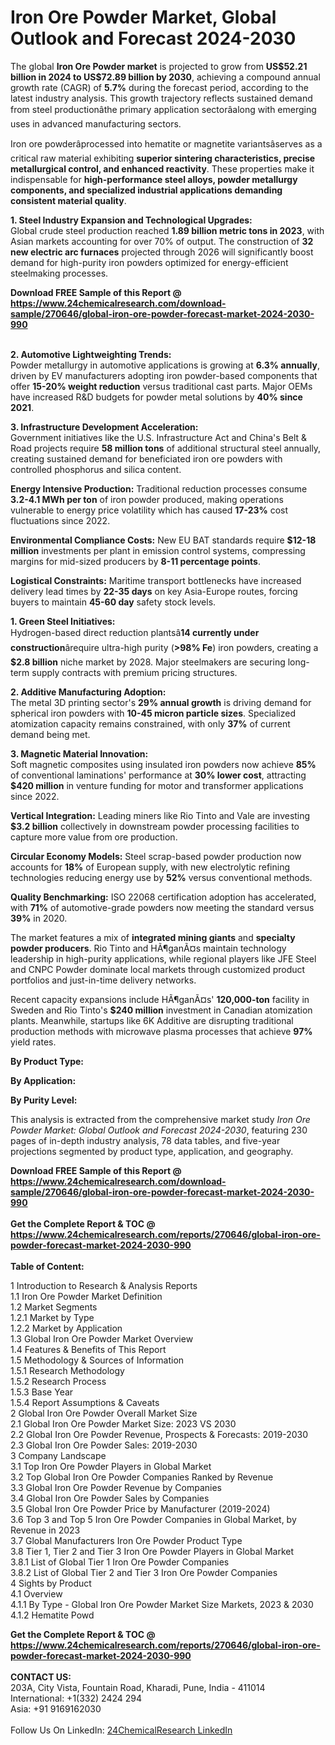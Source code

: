 <h1>Iron Ore Powder Market, Global Outlook and Forecast 2024-2030</h1><p>The global <strong>Iron Ore Powder market</strong> is projected to grow from <strong>US$52.21 billion in 2024 to US$72.89 billion by 2030</strong>, achieving a compound annual growth rate (CAGR) of <strong>5.7%</strong> during the forecast period, according to the latest industry analysis. This growth trajectory reflects sustained demand from steel productionâthe primary application sectorâalong with emerging uses in advanced manufacturing sectors.</p><p>Iron ore powderâprocessed into hematite or magnetite variantsâserves as a critical raw material exhibiting <strong>superior sintering characteristics, precise metallurgical control, and enhanced reactivity</strong>. These properties make it indispensable for <strong>high-performance steel alloys, powder metallurgy components, and specialized industrial applications demanding consistent material quality</strong>.</p><p><strong>1. Steel Industry Expansion and Technological Upgrades:</strong><br>
Global crude steel production reached <strong>1.89 billion metric tons in 2023</strong>, with Asian markets accounting for over 70% of output. The construction of <strong>32 new electric arc furnaces</strong> projected through 2026 will significantly boost demand for high-purity iron powders optimized for energy-efficient steelmaking processes.</p><div><b>Download FREE Sample of this Report @ 
            <a href="https://www.24chemicalresearch.com/download-sample/270646/global-iron-ore-powder-forecast-market-2024-2030-990">
            https://www.24chemicalresearch.com/download-sample/270646/global-iron-ore-powder-forecast-market-2024-2030-990</a></b></div><br><p><strong>2. Automotive Lightweighting Trends:</strong><br>
Powder metallurgy in automotive applications is growing at <strong>6.3% annually</strong>, driven by EV manufacturers adopting iron powder-based components that offer <strong>15-20% weight reduction</strong> versus traditional cast parts. Major OEMs have increased R&amp;D budgets for powder metal solutions by <strong>40% since 2021</strong>.</p><p><strong>3. Infrastructure Development Acceleration:</strong><br>
Government initiatives like the U.S. Infrastructure Act and China's Belt &amp; Road projects require <strong>58 million tons</strong> of additional structural steel annually, creating sustained demand for beneficiated iron ore powders with controlled phosphorus and silica content.</p><p><strong>Energy Intensive Production:</strong> Traditional reduction processes consume <strong>3.2-4.1 MWh per ton</strong> of iron powder produced, making operations vulnerable to energy price volatility which has caused <strong>17-23%</strong> cost fluctuations since 2022.</p><p><strong>Environmental Compliance Costs:</strong> New EU BAT standards require <strong>$12-18 million</strong> investments per plant in emission control systems, compressing margins for mid-sized producers by <strong>8-11 percentage points</strong>.</p><p><strong>Logistical Constraints:</strong> Maritime transport bottlenecks have increased delivery lead times by <strong>22-35 days</strong> on key Asia-Europe routes, forcing buyers to maintain <strong>45-60 day</strong> safety stock levels.</p><p><strong>1. Green Steel Initiatives:</strong><br>
Hydrogen-based direct reduction plantsâ<strong>14 currently under construction</strong>ârequire ultra-high purity (<strong>&gt;98% Fe</strong>) iron powders, creating a <strong>$2.8 billion</strong> niche market by 2028. Major steelmakers are securing long-term supply contracts with premium pricing structures.</p><p><strong>2. Additive Manufacturing Adoption:</strong><br>
The metal 3D printing sector's <strong>29% annual growth</strong> is driving demand for spherical iron powders with <strong>10-45 micron particle sizes</strong>. Specialized atomization capacity remains constrained, with only <strong>37%</strong> of current demand being met.</p><p><strong>3. Magnetic Material Innovation:</strong><br>
Soft magnetic composites using insulated iron powders now achieve <strong>85%</strong> of conventional laminations' performance at <strong>30% lower cost</strong>, attracting <strong>$420 million</strong> in venture funding for motor and transformer applications since 2022.</p><p><strong>Vertical Integration:</strong> Leading miners like Rio Tinto and Vale are investing <strong>$3.2 billion</strong> collectively in downstream powder processing facilities to capture more value from ore production.</p><p><strong>Circular Economy Models:</strong> Steel scrap-based powder production now accounts for <strong>18%</strong> of European supply, with new electrolytic refining technologies reducing energy use by <strong>52%</strong> versus conventional methods.</p><p><strong>Quality Benchmarking:</strong> ISO 22068 certification adoption has accelerated, with <strong>71%</strong> of automotive-grade powders now meeting the standard versus <strong>39%</strong> in 2020.</p><p>The market features a mix of <strong>integrated mining giants</strong> and <strong>specialty powder producers</strong>. Rio Tinto and HÃ¶ganÃ¤s maintain technology leadership in high-purity applications, while regional players like JFE Steel and CNPC Powder dominate local markets through customized product portfolios and just-in-time delivery networks.</p><p>Recent capacity expansions include HÃ¶ganÃ¤s' <strong>120,000-ton</strong> facility in Sweden and Rio Tinto's <strong>$240 million</strong> investment in Canadian atomization plants. Meanwhile, startups like 6K Additive are disrupting traditional production methods with microwave plasma processes that achieve <strong>97%</strong> yield rates.</p><p><strong>By Product Type:</strong></p><p><strong>By Application:</strong></p><p><strong>By Purity Level:</strong></p><p>This analysis is extracted from the comprehensive market study <em>Iron Ore Powder Market: Global Outlook and Forecast 2024-2030</em>, featuring 230 pages of in-depth industry analysis, 78 data tables, and five-year projections segmented by product type, application, and geography.</p><div><b>Download FREE Sample of this Report @ 
            <a href="https://www.24chemicalresearch.com/download-sample/270646/global-iron-ore-powder-forecast-market-2024-2030-990">
            https://www.24chemicalresearch.com/download-sample/270646/global-iron-ore-powder-forecast-market-2024-2030-990</a></b></div><br><div><b>Get the Complete Report & TOC @ 
            <a href="https://www.24chemicalresearch.com/reports/270646/global-iron-ore-powder-forecast-market-2024-2030-990">
            https://www.24chemicalresearch.com/reports/270646/global-iron-ore-powder-forecast-market-2024-2030-990</a></b></div><br>
            <b>Table of Content:</b><p>1 Introduction to Research & Analysis Reports<br />
    1.1 Iron Ore Powder Market Definition<br />
    1.2 Market Segments<br />
        1.2.1 Market by Type<br />
        1.2.2 Market by Application<br />
    1.3 Global Iron Ore Powder Market Overview<br />
    1.4 Features & Benefits of This Report<br />
    1.5 Methodology & Sources of Information<br />
        1.5.1 Research Methodology<br />
        1.5.2 Research Process<br />
        1.5.3 Base Year<br />
        1.5.4 Report Assumptions & Caveats<br />
2 Global Iron Ore Powder Overall Market Size<br />
    2.1 Global Iron Ore Powder Market Size: 2023 VS 2030<br />
    2.2 Global Iron Ore Powder Revenue, Prospects & Forecasts: 2019-2030<br />
    2.3 Global Iron Ore Powder Sales: 2019-2030<br />
3 Company Landscape<br />
    3.1 Top Iron Ore Powder Players in Global Market<br />
    3.2 Top Global Iron Ore Powder Companies Ranked by Revenue<br />
    3.3 Global Iron Ore Powder Revenue by Companies<br />
    3.4 Global Iron Ore Powder Sales by Companies<br />
    3.5 Global Iron Ore Powder Price by Manufacturer (2019-2024)<br />
    3.6 Top 3 and Top 5 Iron Ore Powder Companies in Global Market, by Revenue in 2023<br />
    3.7 Global Manufacturers Iron Ore Powder Product Type<br />
    3.8 Tier 1, Tier 2 and Tier 3 Iron Ore Powder Players in Global Market<br />
        3.8.1 List of Global Tier 1 Iron Ore Powder Companies<br />
        3.8.2 List of Global Tier 2 and Tier 3 Iron Ore Powder Companies<br />
4 Sights by Product<br />
    4.1 Overview<br />
        4.1.1 By Type - Global Iron Ore Powder Market Size Markets, 2023 & 2030<br />
        4.1.2 Hematite Powd</p><div><b>Get the Complete Report & TOC @ 
            <a href="https://www.24chemicalresearch.com/reports/270646/global-iron-ore-powder-forecast-market-2024-2030-990">
            https://www.24chemicalresearch.com/reports/270646/global-iron-ore-powder-forecast-market-2024-2030-990</a></b></div><br><b>CONTACT US:</b><br>
            203A, City Vista, Fountain Road, Kharadi, Pune, India - 411014<br>
            International: +1(332) 2424 294<br>
            Asia: +91 9169162030 <br><br>
            Follow Us On LinkedIn: <a href="https://www.linkedin.com/company/24chemicalresearch/">24ChemicalResearch LinkedIn</a>